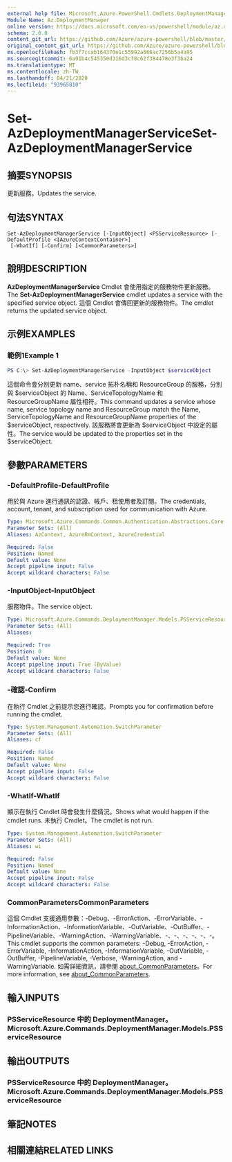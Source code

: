 ```yaml
---
external help file: Microsoft.Azure.PowerShell.Cmdlets.DeploymentManager.dll-Help.xml
Module Name: Az.DeploymentManager
online version: https://docs.microsoft.com/en-us/powershell/module/az.deploymentmanager/set-azdeploymentmanagerservice
schema: 2.0.0
content_git_url: https://github.com/Azure/azure-powershell/blob/master/src/DeploymentManager/DeploymentManager/help/Set-AzDeploymentManagerService.md
original_content_git_url: https://github.com/Azure/azure-powershell/blob/master/src/DeploymentManager/DeploymentManager/help/Set-AzDeploymentManagerService.md
ms.openlocfilehash: fb3f7ccab164370e1c55992a666ac7256b5a4a95
ms.sourcegitcommit: 6a91b4c545350d316d3cf8c62f384478e3f3ba24
ms.translationtype: MT
ms.contentlocale: zh-TW
ms.lasthandoff: 04/21/2020
ms.locfileid: "93965810"
---
```

# <span data-ttu-id="13c48-101">Set-AzDeploymentManagerService</span><span class="sxs-lookup"><span data-stu-id="13c48-101">Set-AzDeploymentManagerService</span></span>

## <span data-ttu-id="13c48-102">摘要</span><span class="sxs-lookup"><span data-stu-id="13c48-102">SYNOPSIS</span></span>
<span data-ttu-id="13c48-103">更新服務。</span><span class="sxs-lookup"><span data-stu-id="13c48-103">Updates the service.</span></span>

## <span data-ttu-id="13c48-104">句法</span><span class="sxs-lookup"><span data-stu-id="13c48-104">SYNTAX</span></span>

```
Set-AzDeploymentManagerService [-InputObject] <PSServiceResource> [-DefaultProfile <IAzureContextContainer>]
 [-WhatIf] [-Confirm] [<CommonParameters>]
```

## <span data-ttu-id="13c48-105">說明</span><span class="sxs-lookup"><span data-stu-id="13c48-105">DESCRIPTION</span></span>
<span data-ttu-id="13c48-106">**AzDeploymentManagerService** Cmdlet 會使用指定的服務物件更新服務。</span><span class="sxs-lookup"><span data-stu-id="13c48-106">The **Set-AzDeploymentManagerService** cmdlet updates a service with the specified service object.</span></span>
<span data-ttu-id="13c48-107">這個 Cmdlet 會傳回更新的服務物件。</span><span class="sxs-lookup"><span data-stu-id="13c48-107">The cmdlet returns the updated service object.</span></span>

## <span data-ttu-id="13c48-108">示例</span><span class="sxs-lookup"><span data-stu-id="13c48-108">EXAMPLES</span></span>

### <span data-ttu-id="13c48-109">範例1</span><span class="sxs-lookup"><span data-stu-id="13c48-109">Example 1</span></span>
```powershell
PS C:\> Set-AzDeploymentManagerService -InputObject $serviceObject
```

<span data-ttu-id="13c48-110">這個命令會分別更新 name、service 拓朴名稱和 ResourceGroup 的服務，分別與 $serviceObject 的 Name、ServiceTopologyName 和 ResourceGroupName 屬性相符。</span><span class="sxs-lookup"><span data-stu-id="13c48-110">This command updates a service whose name, service topology name and ResourceGroup match the Name, ServiceTopologyName and ResourceGroupName properties of the $serviceObject, respectively.</span></span>
<span data-ttu-id="13c48-111">該服務將會更新為 $serviceObject 中設定的屬性。</span><span class="sxs-lookup"><span data-stu-id="13c48-111">The service would be updated to the properties set in the $serviceObject.</span></span>

## <span data-ttu-id="13c48-112">參數</span><span class="sxs-lookup"><span data-stu-id="13c48-112">PARAMETERS</span></span>

### <span data-ttu-id="13c48-113">-DefaultProfile</span><span class="sxs-lookup"><span data-stu-id="13c48-113">-DefaultProfile</span></span>
<span data-ttu-id="13c48-114">用於與 Azure 進行通訊的認證、帳戶、租使用者及訂閱。</span><span class="sxs-lookup"><span data-stu-id="13c48-114">The credentials, account, tenant, and subscription used for communication with Azure.</span></span>

```yaml
Type: Microsoft.Azure.Commands.Common.Authentication.Abstractions.Core.IAzureContextContainer
Parameter Sets: (All)
Aliases: AzContext, AzureRmContext, AzureCredential

Required: False
Position: Named
Default value: None
Accept pipeline input: False
Accept wildcard characters: False
```

### <span data-ttu-id="13c48-115">-InputObject</span><span class="sxs-lookup"><span data-stu-id="13c48-115">-InputObject</span></span>
<span data-ttu-id="13c48-116">服務物件。</span><span class="sxs-lookup"><span data-stu-id="13c48-116">The service object.</span></span>

```yaml
Type: Microsoft.Azure.Commands.DeploymentManager.Models.PSServiceResource
Parameter Sets: (All)
Aliases:

Required: True
Position: 0
Default value: None
Accept pipeline input: True (ByValue)
Accept wildcard characters: False
```

### <span data-ttu-id="13c48-117">-確認</span><span class="sxs-lookup"><span data-stu-id="13c48-117">-Confirm</span></span>
<span data-ttu-id="13c48-118">在執行 Cmdlet 之前提示您進行確認。</span><span class="sxs-lookup"><span data-stu-id="13c48-118">Prompts you for confirmation before running the cmdlet.</span></span>

```yaml
Type: System.Management.Automation.SwitchParameter
Parameter Sets: (All)
Aliases: cf

Required: False
Position: Named
Default value: None
Accept pipeline input: False
Accept wildcard characters: False
```

### <span data-ttu-id="13c48-119">-WhatIf</span><span class="sxs-lookup"><span data-stu-id="13c48-119">-WhatIf</span></span>
<span data-ttu-id="13c48-120">顯示在執行 Cmdlet 時會發生什麼情況。</span><span class="sxs-lookup"><span data-stu-id="13c48-120">Shows what would happen if the cmdlet runs.</span></span>
<span data-ttu-id="13c48-121">未執行 Cmdlet。</span><span class="sxs-lookup"><span data-stu-id="13c48-121">The cmdlet is not run.</span></span>

```yaml
Type: System.Management.Automation.SwitchParameter
Parameter Sets: (All)
Aliases: wi

Required: False
Position: Named
Default value: None
Accept pipeline input: False
Accept wildcard characters: False
```

### <span data-ttu-id="13c48-122">CommonParameters</span><span class="sxs-lookup"><span data-stu-id="13c48-122">CommonParameters</span></span>
<span data-ttu-id="13c48-123">這個 Cmdlet 支援通用參數：-Debug、-ErrorAction、-ErrorVariable、-InformationAction、-InformationVariable、-OutVariable、-OutBuffer、-PipelineVariable、-WarningAction、-WarningVariable、-、-、-、-、-、-。</span><span class="sxs-lookup"><span data-stu-id="13c48-123">This cmdlet supports the common parameters: -Debug, -ErrorAction, -ErrorVariable, -InformationAction, -InformationVariable, -OutVariable, -OutBuffer, -PipelineVariable, -Verbose, -WarningAction, and -WarningVariable.</span></span> <span data-ttu-id="13c48-124">如需詳細資訊，請參閱 [about_CommonParameters](http://go.microsoft.com/fwlink/?LinkID=113216)。</span><span class="sxs-lookup"><span data-stu-id="13c48-124">For more information, see [about_CommonParameters](http://go.microsoft.com/fwlink/?LinkID=113216).</span></span>

## <span data-ttu-id="13c48-125">輸入</span><span class="sxs-lookup"><span data-stu-id="13c48-125">INPUTS</span></span>

### <span data-ttu-id="13c48-126">PSServiceResource 中的 DeploymentManager。</span><span class="sxs-lookup"><span data-stu-id="13c48-126">Microsoft.Azure.Commands.DeploymentManager.Models.PSServiceResource</span></span>

## <span data-ttu-id="13c48-127">輸出</span><span class="sxs-lookup"><span data-stu-id="13c48-127">OUTPUTS</span></span>

### <span data-ttu-id="13c48-128">PSServiceResource 中的 DeploymentManager。</span><span class="sxs-lookup"><span data-stu-id="13c48-128">Microsoft.Azure.Commands.DeploymentManager.Models.PSServiceResource</span></span>

## <span data-ttu-id="13c48-129">筆記</span><span class="sxs-lookup"><span data-stu-id="13c48-129">NOTES</span></span>

## <span data-ttu-id="13c48-130">相關連結</span><span class="sxs-lookup"><span data-stu-id="13c48-130">RELATED LINKS</span></span>
